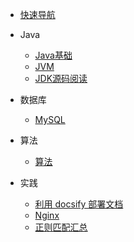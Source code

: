 * [快速导航](guide)
* Java
  * [Java基础](note/Java基础)
  * [JVM](/note/JVM)
  * [JDK源码阅读](/note/JDK1.8util)
* 数据库
  * [MySQL](/note/MySQL)
* 算法
  *  [算法](/note/算法/算法)

* 实践
  * [利用 docsify 部署文档](/note/利用docsify部署文档)
  * [Nginx](/note/实践/Nginx)
  * [正则匹配汇总](/note/正则匹配汇总)

